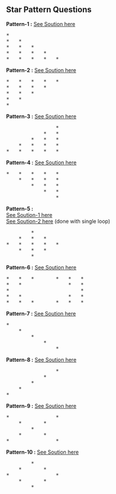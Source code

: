 ## Star Pattern Questions

**Pattern-1 :** [See Soution here](https://github.com/devvanu/data-structures-and-algorithms/blob/main/basics-of-programming/star-pattern-questions/pattern-1.java)
<pre>
*	
*	*	
*	*	*	
*	*	*	*	
*	*	*	*	*	
</pre>

**Pattern-2 :** [See Soution here](https://github.com/devvanu/data-structures-and-algorithms/blob/main/basics-of-programming/star-pattern-questions/pattern-2.java)
<pre>
*	*	*	*	*	
*	*	*	*	
*	*	*	
*	*	
*
</pre>

**Pattern-3 :** [See Soution here](https://github.com/devvanu/data-structures-and-algorithms/blob/main/basics-of-programming/star-pattern-questions/pattern-3.java)
<pre>
				*	
			*	*	
		*	*	*	
	*	*	*	*	
*	*	*	*	*	
</pre>

**Pattern-4 :** [See Soution here](https://github.com/devvanu/data-structures-and-algorithms/blob/main/basics-of-programming/star-pattern-questions/pattern-4.java)
<pre>
*	*	*	*	*	
	*	*	*	*	
		*	*	*	
			*	*	
				*
</pre>

**Pattern-5 :**   
[See Soution-1 here](https://github.com/devvanu/data-structures-and-algorithms/blob/main/basics-of-programming/star-pattern-questions/pattern-5.java)  
[See Soution-2 here](https://github.com/devvanu/data-structures-and-algorithms/blob/main/basics-of-programming/star-pattern-questions/pattern-5-sol2.java) (done with single loop)  
<pre>
		*	
	*	*	*	
*	*	*	*	*	
	*	*	*	
		*	
</pre>

**Pattern-6 :** [See Soution here](https://github.com/devvanu/data-structures-and-algorithms/blob/main/basics-of-programming/star-pattern-questions/pattern-6.java)
<pre>
*	*	*		*	*	*	
*	*				*	*	
*						*	
*	*				*	*	
*	*	*		*	*	*	
</pre>

**Pattern-7 :** [See Soution here](https://github.com/devvanu/data-structures-and-algorithms/blob/main/basics-of-programming/star-pattern-questions/pattern-7.java)
<pre>
*	
	*	
		*	
			*	
				*		
</pre>

**Pattern-8 :** [See Soution here](https://github.com/devvanu/data-structures-and-algorithms/blob/main/basics-of-programming/star-pattern-questions/pattern-8.java)
<pre>
				*	
			*		
		*			
	*				
*
</pre>

**Pattern-9 :** [See Soution here](https://github.com/devvanu/data-structures-and-algorithms/blob/main/basics-of-programming/star-pattern-questions/pattern-9.java)
<pre>
*				*	
	*		*		
		*			
	*		*		
*				*	
</pre>

**Pattern-10 :** [See Soution here](https://github.com/devvanu/data-structures-and-algorithms/blob/main/basics-of-programming/star-pattern-questions/pattern-10.java)
<pre>
		*	
	*		*	
*				*	
	*		*	
		*	
</pre>
